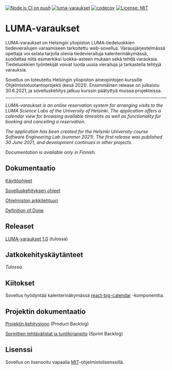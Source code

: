 [![Node.js CI on push](https://github.com/lumawelhot/Luma-varaukset/actions/workflows/node-ci-push.yml/badge.svg?branch=main)](https://github.com/lumawelhot/Luma-varaukset/actions/workflows/node-ci-push.yml)
[![luma-varaukset](https://img.shields.io/endpoint?url=https://dashboard.cypress.io/badge/simple/qwar56/main&style=flat&logo=cypress)](https://dashboard.cypress.io/projects/qwar56/runs)
[![codecov](https://codecov.io/gh/lumawelhot/Luma-varaukset/branch/main/graph/badge.svg?token=MKjBJz1234)](https://codecov.io/gh/lumawelhot/Luma-varaukset)
[![License: MIT](https://img.shields.io/badge/License-MIT-yellow.svg)](https://opensource.org/licenses/MIT)

# LUMA-varaukset

LUMA-varaukset on Helsingin yliopiston LUMA-tiedeluokkien tiedevierailujen varaamiseen tarkoitettu web-sovellus. Varausjärjestelmässä opettaja voi selata tarjolla olevia tiedevierailuja kalenterinäkymässä, suodattaa niitä esimerkiksi luokka-asteen mukaan sekä tehdä varauksia. Tiedeluokkien työntekijät voivat luoda uusia vierailuja ja tarkastella tehtyjä varauksia.

Sovellus on toteutettu Helsingin yliopiston aineopintojen kurssille Ohjelmistotuotantoprojekti (kesä 2021). Ensimmäinen release on julkaistu 30.6.2021, ja sovelluskehitys jatkuu kurssin päätyttyä muissa projekteissa.

---

_LUMA-varaukset is an online reservation system for arranging visits to the LUMA Science Labs of the University of Helsinki. The application offers a calendar view for browsing available timeslots as well as functionality for booking and cancelling a reservation._

_The application has been created for the Helsinki University course Software Engineering Lab (summer 2021). The first release was published 30 June 2021, and development continues in other projects._

_Documentation is available only in Finnish._


## Dokumentaatio

[Käyttöohjeet](./docs/ohjeet.md)

[Sovelluskehityksen ohjeet](./docs/developer.md)

[Ohjelmiston arkkitehtuuri](./docs/img/architecture.png)

[Definition of Done](./docs/definition_of_done.md)


## Releaset

[LUMA-varaukset 1.0](https://github.com/lumawelhot/Luma-varaukset/releases/tag/v1.0) (tulossa)


## Jatkokehityskäytänteet

_Tulossa._


## Kiitokset

Sovellus hyödyntää kalenterinäkymässä [react-big-calendar](https://github.com/jquense/react-big-calendar) -komponenttia.


## Projektin dokumentaatio

[Projektin kehitysjono](https://docs.google.com/spreadsheets/d/1jKcC4YyXZ3QNNSCfvvapEfwdzT-gH4OzLNnMJK1LMGA/edit?usp=sharing) (Product Backlog)

[Sprinttien tehtävälistat ja tuntikirjanpito](https://docs.google.com/spreadsheets/d/1QTQyVfhW5SEzO3SSph0t2J4dzxE0-PgdmP1BX4H8VZk/edit?usp=sharing) (Sprint Backlog)


## Lisenssi

Sovellus on lisensoitu vapaalla [MIT](LICENSE.md)-ohjelmistolisenssillä.
